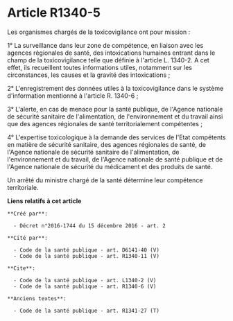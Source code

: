 # Article R1340-5

Les organismes chargés de la toxicovigilance ont pour mission : 

1° La surveillance dans leur zone de compétence, en liaison avec les agences régionales de santé, des intoxications humaines
entrant dans le champ de la toxicovigilance telle que définie à l'article L. 1340-2. A cet effet, ils recueillent toutes
informations utiles, notamment sur les circonstances, les causes et la gravité des intoxications ; 

2° L'enregistrement des données utiles à la toxicovigilance dans le système d'information mentionné à l'article R. 1340-6 ; 

3° L'alerte, en cas de menace pour la santé publique, de l'Agence nationale de sécurité sanitaire de l'alimentation, de
l'environnement et du travail ainsi que des agences régionales de santé territorialement compétentes ; 

4° L'expertise toxicologique à la demande des services de l'Etat compétents en matière de sécurité sanitaire, des agences
régionales de santé, de l'Agence nationale de sécurité sanitaire de l'alimentation, de l'environnement et du travail, de
l'Agence nationale de santé publique et de l'Agence nationale de sécurité du médicament et des produits de santé. 

Un arrêté du ministre chargé de la santé détermine leur compétence territoriale.

**Liens relatifs à cet article**

	**Créé par**:

	  - Décret n°2016-1744 du 15 décembre 2016 - art. 2

	**Cité par**:

	  - Code de la santé publique - art. D6141-40 (V)
	  - Code de la santé publique - art. R1340-11 (V)

	**Cite**:

	  - Code de la santé publique - art. L1340-2 (V)
	  - Code de la santé publique - art. R1340-6 (V)

	**Anciens textes**:

	  - Code de la santé publique - art. R1341-27 (T)
